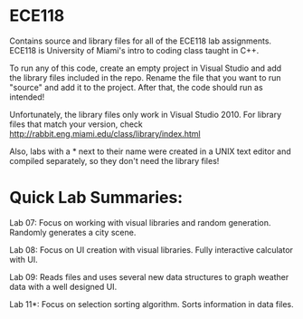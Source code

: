 # ECE118
Contains source and library files for all of the ECE118 lab assignments. ECE118 is University of Miami's intro to coding class taught in C++.

To run any of this code, create an empty project in Visual Studio and add the library files included in the repo.
Rename the file that you want to run "source" and add it to the project.
After that, the code should run as intended!

Unfortunately, the library files only work in Visual Studio 2010. For library files that match your version, check http://rabbit.eng.miami.edu/class/library/index.html

Also, labs with a * next to their name were created in a UNIX text editor and compiled separately, so they don't need the library files!

# Quick Lab Summaries:

Lab 07: Focus on working with visual libraries and random generation. Randomly generates a city scene.

Lab 08: Focus on UI creation with visual libraries. Fully interactive calculator with UI.

Lab 09: Reads files and uses several new data structures to graph weather data with a well designed UI.

Lab 11*: Focus on selection sorting algorithm. Sorts information in data files.
